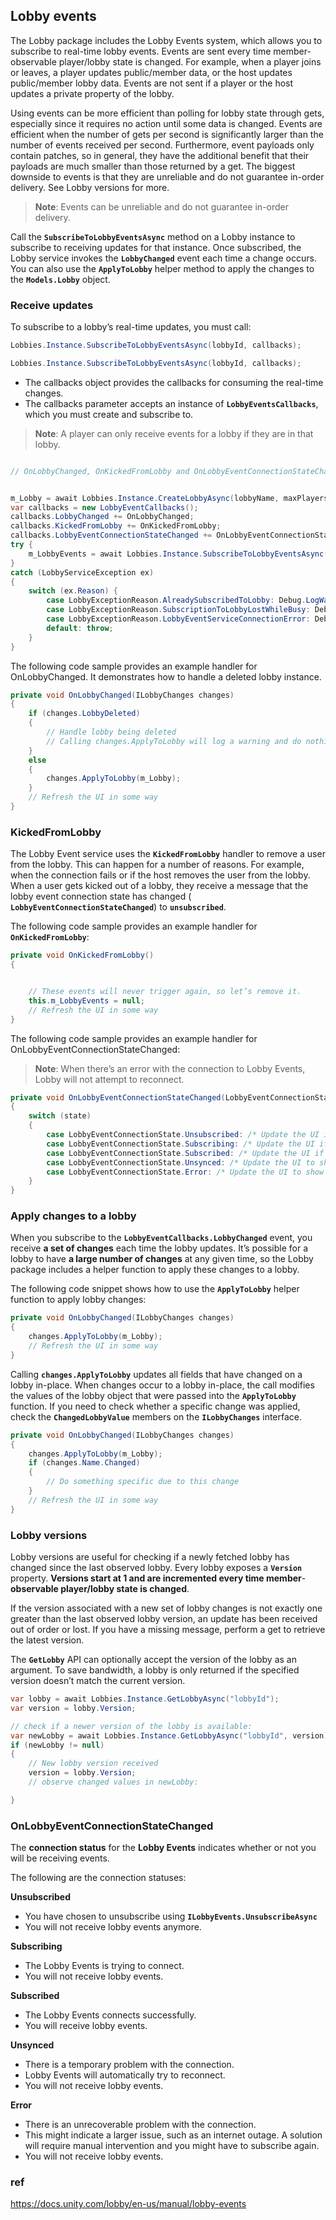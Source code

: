 ## Lobby events

The Lobby package includes the Lobby Events system, which allows you to subscribe to real-time lobby events. Events are sent every time member-observable player/lobby state is changed. For example, when a player joins or leaves, a player updates public/member data, or the host updates public/member lobby data. Events are not sent if a player or the host updates a private property of the lobby.


Using events can be more efficient than polling for lobby state through gets, especially since it requires no action until some data is changed. Events are efficient when the number of gets per second is significantly larger than the number of events received per second. Furthermore, event payloads only contain patches, so in general, they have the additional benefit that their payloads are much smaller than those returned by a get. The biggest downside to events is that they are unreliable and do not guarantee in-order delivery. See Lobby versions for more.

> **Note**: Events can be unreliable and do not guarantee in-order delivery.

Call the **`SubscribeToLobbyEventsAsync`** method on a Lobby instance to subscribe to receiving updates for that instance. Once subscribed, the Lobby service invokes the **`LobbyChanged`** event each time a change occurs. You can also use the **`ApplyToLobby`** helper method to apply the changes to the **`Models.Lobby`** object.



### Receive updates

To subscribe to a lobby’s real-time updates, you must call:

```cs 
Lobbies.Instance.SubscribeToLobbyEventsAsync(lobbyId, callbacks);
```

```cs 
Lobbies.Instance.SubscribeToLobbyEventsAsync(lobbyId, callbacks);
```

-   The callbacks object provides the callbacks for consuming the real-time changes.
-   The callbacks parameter accepts an instance of **`LobbyEventsCallbacks`**, which you must create and subscribe to.

> **Note**: A player can only receive events for a lobby if they are in that lobby.

```cs

// OnLobbyChanged, OnKickedFromLobby and OnLobbyEventConnectionStateChanged handle the events.


m_Lobby = await Lobbies.Instance.CreateLobbyAsync(lobbyName, maxPlayers, options);
var callbacks = new LobbyEventCallbacks();
callbacks.LobbyChanged += OnLobbyChanged;
callbacks.KickedFromLobby += OnKickedFromLobby;
callbacks.LobbyEventConnectionStateChanged += OnLobbyEventConnectionStateChanged;
try {
    m_LobbyEvents = await Lobbies.Instance.SubscribeToLobbyEventsAsync(m_Lobby.Id, callbacks);
}
catch (LobbyServiceException ex)
{
    switch (ex.Reason) {
        case LobbyExceptionReason.AlreadySubscribedToLobby: Debug.LogWarning($"Already subscribed to lobby[{m_Lobby.Id}]. We did not need to try and subscribe again. Exception Message: {ex.Message}"); break;
        case LobbyExceptionReason.SubscriptionToLobbyLostWhileBusy: Debug.LogError($"Subscription to lobby events was lost while it was busy trying to subscribe. Exception Message: {ex.Message}"); throw;
        case LobbyExceptionReason.LobbyEventServiceConnectionError: Debug.LogError($"Failed to connect to lobby events. Exception Message: {ex.Message}"); throw;
        default: throw;
    }
}
```

The following code sample provides an example handler for OnLobbyChanged. It demonstrates how to handle a deleted lobby instance.

```cs
private void OnLobbyChanged(ILobbyChanges changes)
{
    if (changes.LobbyDeleted)
    {
        // Handle lobby being deleted
        // Calling changes.ApplyToLobby will log a warning and do nothing
    }
    else
    {
        changes.ApplyToLobby(m_Lobby);
    }
    // Refresh the UI in some way
}
```

### KickedFromLobby

The Lobby Event service uses the **`KickedFromLobby`** handler to remove a user from the lobby. This can happen for a number of reasons. For example, when the connection fails or if the host removes the user from the lobby. When a user gets kicked out of a lobby, they receive a message that the lobby event connection state has changed ( **`LobbyEventConnectionStateChanged`**) to **`unsubscribed`**.

The following code sample provides an example handler for **`OnKickedFromLobby`**:

```cs
private void OnKickedFromLobby()
{


    // These events will never trigger again, so let’s remove it.
    this.m_LobbyEvents = null;
    // Refresh the UI in some way
}
```

The following code sample provides an example handler for OnLobbyEventConnectionStateChanged:

> **Note**: When there’s an error with the connection to Lobby Events, Lobby will not attempt to reconnect.


```cs
private void OnLobbyEventConnectionStateChanged(LobbyEventConnectionState state)
{
    switch (state)
    {
        case LobbyEventConnectionState.Unsubscribed: /* Update the UI if necessary, as the subscription has been stopped. */ break;
        case LobbyEventConnectionState.Subscribing: /* Update the UI if necessary, while waiting to be subscribed. */ break;
        case LobbyEventConnectionState.Subscribed: /* Update the UI if necessary, to show subscription is working. */ break;
        case LobbyEventConnectionState.Unsynced: /* Update the UI to show connection problems. Lobby will attempt to reconnect automatically. */ break;
        case LobbyEventConnectionState.Error: /* Update the UI to show the connection has errored. Lobby will not attempt to reconnect as something has gone wrong. */
    }
}
```

### Apply changes to a lobby

When you subscribe to the **`LobbyEventCallbacks.LobbyChanged`** event, you receive **a set of changes** each time the lobby updates. It’s possible for a lobby to have **a large number of changes** at any given time, so the Lobby package includes a helper function to apply these changes to a lobby.

The following code snippet shows how to use the **`ApplyToLobby`** helper function to apply lobby changes:

```cs
private void OnLobbyChanged(ILobbyChanges changes)
{
    changes.ApplyToLobby(m_Lobby);
    // Refresh the UI in some way
}
```

Calling **`changes.ApplyToLobby`** updates all fields that have changed on a lobby in-place. When changes occur to a lobby in-place, the call modifies the values of the lobby object that were passed into the **`ApplyToLobby`** function. If you need to check whether a specific change was applied, check the **`ChangedLobbyValue`** members on the **`ILobbyChanges`** interface.

```cs
private void OnLobbyChanged(ILobbyChanges changes)
{
    changes.ApplyToLobby(m_Lobby);
    if (changes.Name.Changed)
    {
        // Do something specific due to this change
    }
    // Refresh the UI in some way
}
```

### Lobby versions

Lobby versions are useful for checking if a newly fetched lobby has changed since the last observed lobby. Every lobby exposes a **`Version`** property. **Versions start at 1 and are incremented every time member**-**observable player/lobby state is changed**.

If the version associated with a new set of lobby changes is not exactly one greater than the last observed lobby version, an update has been received out of order or lost. If you have a missing message, perform a get to retrieve the latest version.

The **`GetLobby`** API can optionally accept the version of the lobby as an argument. To save bandwidth, a lobby is only returned if the specified version doesn’t match the current version.

```cs
var lobby = await Lobbies.Instance.GetLobbyAsync("lobbyId");
var version = lobby.Version;

// check if a newer version of the lobby is available:
var newLobby = await Lobbies.Instance.GetLobbyAsync("lobbyId", version);
if (newLobby != null)
{
    // New lobby version received
    version = lobby.Version;
    // observe changed values in newLobby:

}

```

### OnLobbyEventConnectionStateChanged

The **connection status** for the **Lobby Events** indicates whether or not you will be receiving events.

The following are the connection statuses:

**Unsubscribed**

-   You have chosen to unsubscribe using **`ILobbyEvents.UnsubscribeAsync`**
-   You will not receive lobby events anymore.

**Subscribing**

-   The Lobby Events is trying to connect.
-   You will not receive lobby events.

**Subscribed**

-   The Lobby Events connects successfully.
-   You will receive lobby events.

**Unsynced**

-   There is a temporary problem with the connection.
-   Lobby Events will automatically try to reconnect.
-   You will not receive lobby events.

**Error**

-   There is an unrecoverable problem with the connection.
-   This might indicate a larger issue, such as an internet outage. A solution will require manual intervention and you might have to subscribe again.
-   You will not receive lobby events.


### ref 
https://docs.unity.com/lobby/en-us/manual/lobby-events
